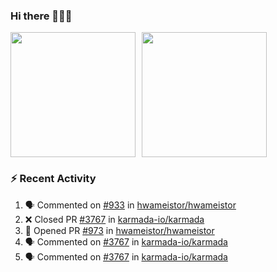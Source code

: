 ### Hi there 👋👋👋

<div style="display: flex; gap: 10px;">
  <img height="200px" src="https://github-readme-stats.vercel.app/api?username=Vacant2333&show_icons=true&theme=flag-india&count_private=true&hide_rank=true&include_all_commits=true">
  <img height="200px" src="https://github-readme-stats.vercel.app/api/top-langs/?username=Vacant2333&layout=donut">
</div>

### :zap: Recent Activity

<!--START_SECTION:activity-->
1. 🗣 Commented on [#933](https://github.com/hwameistor/hwameistor/issues/933) in [hwameistor/hwameistor](https://github.com/hwameistor/hwameistor)
2. ❌ Closed PR [#3767](https://github.com/karmada-io/karmada/pull/3767) in [karmada-io/karmada](https://github.com/karmada-io/karmada)
3. 💪 Opened PR [#973](https://github.com/hwameistor/hwameistor/pull/973) in [hwameistor/hwameistor](https://github.com/hwameistor/hwameistor)
4. 🗣 Commented on [#3767](https://github.com/karmada-io/karmada/issues/3767) in [karmada-io/karmada](https://github.com/karmada-io/karmada)
5. 🗣 Commented on [#3767](https://github.com/karmada-io/karmada/issues/3767) in [karmada-io/karmada](https://github.com/karmada-io/karmada)
<!--END_SECTION:activity-->
